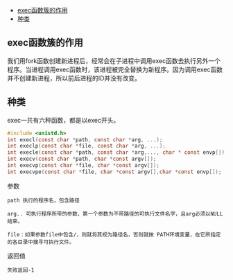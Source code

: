 
<!-- @import "[TOC]" {cmd="toc" depthFrom=1 depthTo=6 orderedList=false} -->

<!-- code_chunk_output -->

- [exec函数簇的作用](#exec函数簇的作用)
- [种类](#种类)

<!-- /code_chunk_output -->

## exec函数簇的作用
我们用fork函数创建新进程后，经常会在子进程中调用exec函数去执行另外一个程序。当进程调用exec函数时，该进程被完全替换为新程序。因为调用exec函数并不创建新进程，所以前后进程的ID并没有改变。
## 种类
exec一共有六种函数，都是以exec开头。
```c
#include <unistd.h>
int execl(const char *path, const char *arg, ...);
int execlp(const char *file, const char *arg, ...);
int execle(const char *path, const char *arg,..., char * const envp[]);
int execv(const char *path, char *const argv[]);
int execvp(const char *file, char *const argv[]);
int execvpe(const char *file, char *const argv[],char *const envp[]);
```
参数
```
path 执行的程序名，包含路径

arg.. 可执行程序所带的参数，第一个参数为不带路径的可执行文件名字，且arg必须以NULL结束。

file：如果参数file中包含/，则就将其视为路径名，否则就按 PATH环境变量，在它所指定的各目录中搜寻可执行文件。
```
返回值
```
失败返回-1
```